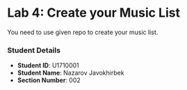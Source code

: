 # Lab 4: Create your Music List

You need to use given repo to create your music list.

### Student Details

- **Student ID**: U1710001
- **Student Name**: Nazarov Javokhirbek
- **Section Number**: 002